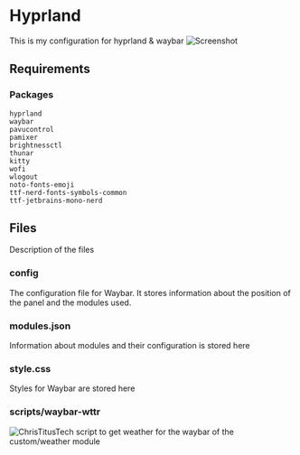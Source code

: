 # Hyprland
This is my configuration for hyprland & waybar
![Screenshot](https://github.com/fand1l/hyprland.waybar/raw/main/screenshot.png)

## Requirements

### Packages
```
hyprland
waybar
pavucontrol 
pamixer
brightnessctl
thunar
kitty
wofi
wlogout
noto-fonts-emoji
ttf-nerd-fonts-symbols-common
ttf-jetbrains-mono-nerd
```

## Files
Description of the files

### config
The configuration file for Waybar. It stores information about the position of the panel and the modules used.

### modules.json
Information about modules and their configuration is stored here

### style.css
Styles for Waybar are stored here

### scripts/waybar-wttr
![ChrisTitusTech](https://github.com/ChrisTitusTech/hyprland-titus/tree/main/dotconfig/waybar/scripts) script to get weather for the waybar of the custom/weather module
